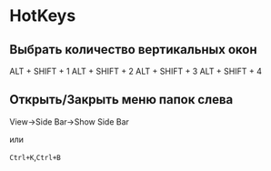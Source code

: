 # HotKeys

## Выбрать количество вертикальных окон

ALT + SHIFT + 1
ALT + SHIFT + 2
ALT + SHIFT + 3
ALT + SHIFT + 4

## Открыть/Закрыть меню папок слева

View->Side Bar->Show Side Bar

или

`Ctrl+K`,`Ctrl+B`